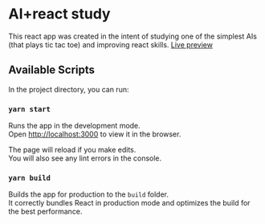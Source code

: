 # AI+react study

This react app was created in the intent of studying one of the simplest AIs (that plays tic tac toe) and improving react skills.
[Live preview](https://main--super-parfait-ce4e87.netlify.app/)

## Available Scripts

In the project directory, you can run:

### `yarn start`

Runs the app in the development mode.\
Open [http://localhost:3000](http://localhost:3000) to view it in the browser.

The page will reload if you make edits.\
You will also see any lint errors in the console.

### `yarn build`

Builds the app for production to the `build` folder.\
It correctly bundles React in production mode and optimizes the build for the best performance.

